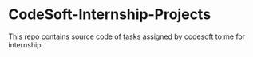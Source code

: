 # CodeSoft-Internship-Projects
This repo contains source code of tasks assigned by codesoft to me for internship.
